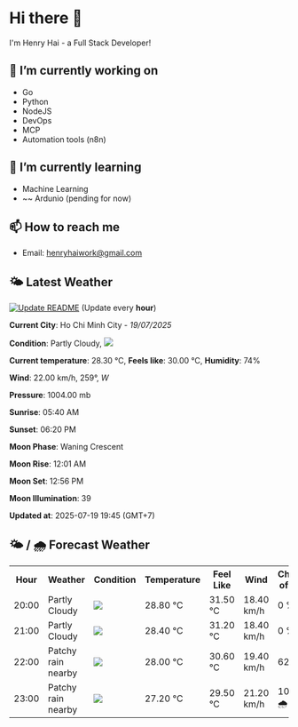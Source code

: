 # Hi there 👋

I'm Henry Hai - a Full Stack Developer!

## 🔭 I’m currently working on

- Go
- Python
- NodeJS
- DevOps
- MCP
- Automation tools (n8n)

## 🌱 I’m currently learning

- Machine Learning
- ~~ Ardunio (pending for now)

## 📫 How to reach me

- Email: <henryhaiwork@gmail.com>

## 🌤️ Latest Weather
[![Update README](https://github.com/henry0hai/henry0hai/actions/workflows/udpateReadme.yml/badge.svg)](https://github.com/henry0hai/henry0hai/actions/workflows/udpateReadme.yml)
(Update every **hour**)
<!-- CURRENT_WEATHER:START -->
**Current City**: Ho Chi Minh City - *19/07/2025*

**Condition**: Partly Cloudy, <img src="https://cdn.weatherapi.com/weather/64x64/night/116.png"/>

**Current temperature**: 28.30 °C, **Feels like**: 30.00 °C, **Humidity**: 74%

**Wind**: 22.00 km/h, 259°, *W*

**Pressure**: 1004.00 mb

**Sunrise**: 05:40 AM

**Sunset**: 06:20 PM

**Moon Phase**: Waning Crescent

**Moon Rise**: 12:01 AM

**Moon Set**: 12:56 PM

**Moon Illumination**: 39

**Updated at**: 2025-07-19 19:45 (GMT+7)<!-- CURRENT_WEATHER:END -->

## 🌤️ / 🌧️ Forecast Weather
<!-- FORECAST_WEATHER:START -->
<table>
		<tr>
			<th>Hour</th>
			<th>Weather</th>
			<th>Condition</th>
			<th>Temperature</th>
			<th>Feel Like</th>
			<th>Wind</th>
			<th>Chance of Rain</th>
		</tr>
				<tr>
					<td>20:00</td>
					<td>Partly Cloudy </td>
					<td><img src='https://cdn.weatherapi.com/weather/64x64/night/116.png'/></td>
					<td>28.80 °C</td>
					<td>31.50 °C</td>
					<td>18.40 km/h</td>
					<td>0 %</td>
				</tr>
				<tr>
					<td>21:00</td>
					<td>Partly Cloudy </td>
					<td><img src='https://cdn.weatherapi.com/weather/64x64/night/116.png'/></td>
					<td>28.40 °C</td>
					<td>31.20 °C</td>
					<td>18.40 km/h</td>
					<td>0 %</td>
				</tr>
				<tr>
					<td>22:00</td>
					<td>Patchy rain nearby</td>
					<td><img src='https://cdn.weatherapi.com/weather/64x64/night/176.png'/></td>
					<td>28.00 °C</td>
					<td>30.60 °C</td>
					<td>19.40 km/h</td>
					<td>62 %</td>
				</tr>
				<tr>
					<td>23:00</td>
					<td>Patchy rain nearby</td>
					<td><img src='https://cdn.weatherapi.com/weather/64x64/night/176.png'/></td>
					<td>27.20 °C</td>
					<td>29.50 °C</td>
					<td>21.20 km/h</td>
					<td>100 % 🌧️</td>
				</tr>
</table>
<!-- FORECAST_WEATHER:END -->
